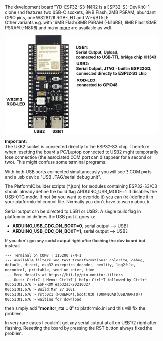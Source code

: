 The development board "YD-ESP32-S3-N8R2 is a  ESP32-S3-DevKitC-1 clone and features two USB-C sockets, 8MB Flash, 2MB PSRAM, abundant GPIO pins, one WS2812B RGB-LED and WiFi/BT5LE.  
Other variants e.g. with 16MB Flash/8MB PSRAM (-N16R8), 8MB Flash/8MB PSRAM (-N8R8) and many [more](doc/YD-ESP32-S3_DevBoard_Variants.JPG) are available as well.

![](doc/YD-ESP32-S3_DevBoard2.jpg)

**Important:**  
The USB2 socket is connected directly to the ESP32-S3 chip. Therefore when resetting the board a PC/Laptop connected to USB2 might temporarily lose connection (the associated COM port can disappear for a second or two). This might confuse some terminal programs.  

With both USB ports connected simultaneously you will see 2 COM ports and a usb device "USB JTAG/serial debug unit".  

The PlatformIO builder scripts (*.json) for modules containing ESP32-S3/C3 should already define the build flag ARDUINO_USB_MODE=1. It disables the USB-OTG mode. If not (or you want to override it) you can (re-)define it in your platformio.ini control file. Normally you don't have to worry about it.

Serial output can be directed to USB1 or USB2. A single build flag in platformio.ini defines the USB port it goes to:
- **ARDUINO_USB_CDC_ON_BOOT=0**, serial output --> USB1
- **ARDUINO_USB_CDC_ON_BOOT=1**, serial output --> USB2

If you don't get any serial output right after flashing the dev board but instead
```
--- Terminal on COM7 | 115200 8-N-1
--- Available filters and text transformations: colorize, debug, default, direct, esp32_exception_decoder, hexlify, log2file, nocontrol, printable, send_on_enter, time
--- More details at https://bit.ly/pio-monitor-filters
--- Quit: Ctrl+C | Menu: Ctrl+T | Help: Ctrl+T followed by Ctrl+H
00:51:01.676 > ESP-ROM:esp32s3-20210327
00:51:01.676 > Build:Mar 27 2021
00:51:01.676 > rst:0x1 (POWERON),boot:0x0 (DOWNLOAD(USB/UART0))
00:51:01.676 > waiting for download
```  
then simply add "**monitor_rts = 0**" to platformio.ini and this will fix the problem.

In very rare cases I couldn't get any serial output at all on USB1/2 right after flashing. Resetting the board by pressing the RST button always fixed the problem.
